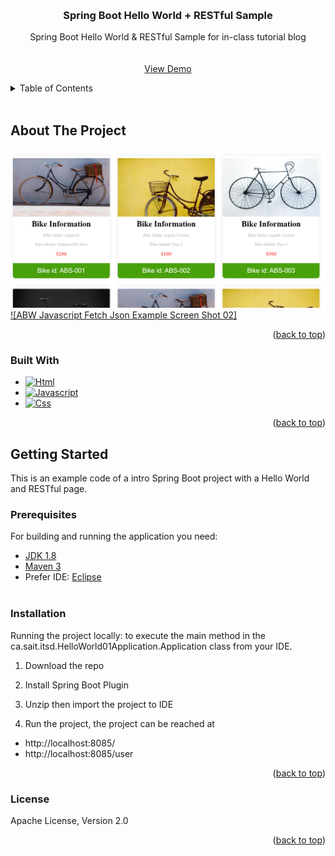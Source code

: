 <!-- Improved compatibility of back to top link: See: https://github.com/othneildrew/Best-README-Template/pull/73 -->

<a name="readme-top"></a>

<br />
<div align="center">
  <a href="https://github.com/aplokwn/ABW_script">

  </a>

<h3 align="center">Spring Boot Hello World + RESTful Sample</h3>

  <p align="center">
    Spring Boot Hello World & RESTful Sample for in-class tutorial blog
    <br />
    <br />
    <br />
    <a href="https://aplokwn.github.io/ABW_script_demo/">View Demo</a>
    
  </p>
</div>

<!-- TABLE OF CONTENTS -->
<details>
  <summary>Table of Contents</summary>
  <ol>
    <li>
      <a href="#about-the-project">About The Project</a>
      <ul>
        <li><a href="#built-with">Built With</a></li>
      </ul>
    </li>
    <li>
      <a href="#getting-started">Getting Started</a>
      <ul>
        <li><a href="#prerequisites">Prerequisites</a></li>
        <li><a href="#installation">Installation</a></li>
        <li><a href="#license">License</a></li>
      </ul>
    </li>
  </ol>
</details>
<br/>

<!-- ABOUT THE PROJECT -->

## About The Project

![ABW Javascript Fetch Json Example Screen Shot][product-screenshot]
[![ABW Javascript Fetch Json Example Screen Shot 02]](https://raw.githubusercontent.com/aplokwn/ABW_script/main/image/abs_bikefeed02.png)

<p align="right">(<a href="#readme-top">back to top</a>)</p>

### Built With

- [![Html][html]][html-url]
- [![Javascript][javascript]][javascript-url]
- [![Css][css]][css-url]

<p align="right">(<a href="#readme-top">back to top</a>)</p>

<!-- GETTING STARTED -->

## Getting Started

<p>This is an example code of a intro Spring Boot project with a Hello World and RESTful page.</p>

### Prerequisites

For building and running the application you need:

- [JDK 1.8](https://www.oracle.com/java/technologies/downloads/#java8)
- [Maven 3](https://maven.apache.org/)
- Prefer IDE: [Eclipse](https://www.eclipse.org/ide/)
  <br/><br/>

### Installation

Running the project locally: to execute the main method in the ca.sait.itsd.HelloWorld01Application.Application class from your IDE.

1. Download the repo

2. Install Spring Boot Plugin
3. Unzip then import the project to IDE

4. Run the project, the project can be reached at

- http://localhost:8085/
- http://localhost:8085/user

<p align="right">(<a href="#readme-top">back to top</a>)</p>

<!-- USAGE EXAMPLES -->

### License

Apache License, Version 2.0

<p align="right">(<a href="#readme-top">back to top</a>)</p>

<!-- MARKDOWN LINKS & IMAGES -->
<!-- https://www.markdownguide.org/basic-syntax/#reference-style-links -->

[contributors-shield]: https://img.shields.io/github/contributors/github_username/repo_name.svg?style=for-the-badge
[contributors-url]: https://github.com/github_username/repo_name/graphs/contributors
[forks-shield]: https://img.shields.io/github/forks/github_username/repo_name.svg?style=for-the-badge
[forks-url]: https://github.com/github_username/repo_name/network/members
[stars-shield]: https://img.shields.io/github/stars/github_username/repo_name.svg?style=for-the-badge
[stars-url]: https://github.com/github_username/repo_name/stargazers
[issues-shield]: https://img.shields.io/github/issues/github_username/repo_name.svg?style=for-the-badge
[issues-url]: https://github.com/github_username/repo_name/issues
[license-shield]: https://img.shields.io/github/license/github_username/repo_name.svg?style=for-the-badge
[license-url]: https://github.com/github_username/repo_name/blob/master/LICENSE.txt
[linkedin-shield]: https://img.shields.io/badge/-LinkedIn-black.svg?style=for-the-badge&logo=linkedin&colorB=555
[linkedin-url]: https://linkedin.com/in/linkedin_username
[product-screenshot]: https://raw.githubusercontent.com/aplokwn/ABW_script/main/image/abs_bikefeed01.png
[javascript]: https://img.shields.io/badge/JavaScript-323330?style=for-the-badge&logo=javascript&logoColor=F7DF1E
[javascript-url]: https://www.javascript.com/
[html]: https://img.shields.io/badge/HTML5-E34F26?style=for-the-badge&logo=html5&logoColor=white
[html-url]: https://html.com/html5/
[css]: https://img.shields.io/badge/CSS3-1572B6?style=for-the-badge&logo=css3&logoColor=white
[css-url]: https://developer.mozilla.org/en-US/docs/Web/CSS
